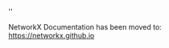 '<meta http-equiv="refresh" content="0; URL=https://networkx.github.io/documentation/latest/./reference/classes/generated/networkx.MultiDiGraph.remove_node.html">'

NetworkX Documentation has been moved to:<br><a href="https://networkx.github.io">https://networkx.github.io</a>
